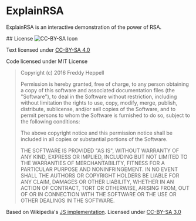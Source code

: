 # ExplainRSA
ExplainRSA is an interactive demonstration of the power of RSA.

## License
![CC-BY-SA Icon](https://i.creativecommons.org/l/by-sa/4.0/88x31.png)

Text licensed under [CC-BY-SA 4.0](http://creativecommons.org/licenses/by-sa/4.0/)

Code licensed under MIT License
> Copyright (c) 2016 Freddy Heppell
>
>Permission is hereby granted, free of charge, to any person obtaining a copy of this software and associated documentation files (the "Software"), to deal in the Software without restriction, including without limitation the rights to use, copy, modify, merge, publish, distribute, sublicense, and/or sell copies of the Software, and to permit persons to whom the Software is furnished to do so, subject to the following conditions:
>
>The above copyright notice and this permission notice shall be included in all copies or substantial portions of the Software.
>
>THE SOFTWARE IS PROVIDED "AS IS", WITHOUT WARRANTY OF ANY KIND, EXPRESS OR IMPLIED, INCLUDING BUT NOT LIMITED TO THE WARRANTIES OF MERCHANTABILITY, FITNESS FOR A PARTICULAR PURPOSE AND NONINFRINGEMENT. IN NO EVENT SHALL THE AUTHORS OR COPYRIGHT HOLDERS BE LIABLE FOR ANY CLAIM, DAMAGES OR OTHER LIABILITY, WHETHER IN AN ACTION OF CONTRACT, TORT OR OTHERWISE, ARISING FROM, OUT OF OR IN CONNECTION WITH THE SOFTWARE OR THE USE OR OTHER DEALINGS IN THE SOFTWARE.

Based on Wikipedia's [JS implementation](https://en.wikipedia.org/wiki/RSA_(cryptosystem)#Code). Licensed under [CC-BY-SA 3.0](https://en.wikipedia.org/wiki/Wikipedia:Text_of_Creative_Commons_Attribution-ShareAlike_3.0_Unported_License)